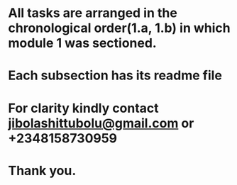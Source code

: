# All tasks are arranged in the chronological order(1.a, 1.b) in which module 1 was sectioned.

# Each subsection has its readme file
# For clarity kindly contact jibolashittubolu@gmail.com or +2348158730959

# Thank you.



